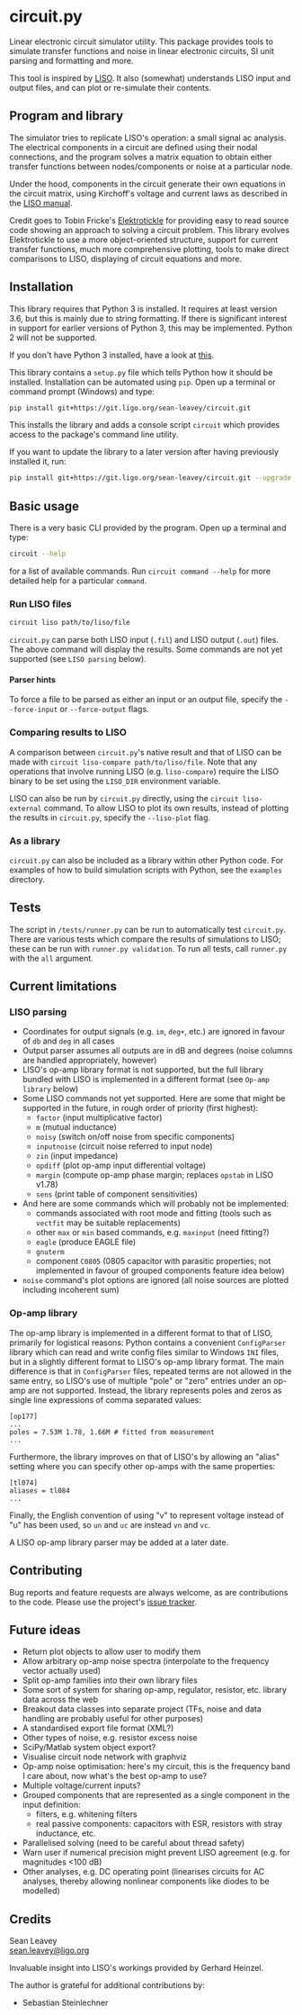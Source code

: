 # circuit.py
Linear electronic circuit simulator utility. This package provides tools to
simulate transfer functions and noise in linear electronic circuits, SI unit
parsing and formatting and more.

This tool is inspired by [LISO](https://wiki.projekt.uni-hannover.de/aei-geo-q/start/software/liso).
It also (somewhat) understands LISO input and output files, and can plot or
re-simulate their contents.

## Program and library
The simulator tries to replicate LISO's operation: a small signal ac analysis.
The electrical components in a circuit are defined using their nodal
connections, and the program solves a matrix equation to obtain either transfer
functions between nodes/components or noise at a particular node.

Under the hood, components in the circuit generate their own equations in the
circuit matrix, using Kirchoff's voltage and current laws as described in the
[LISO manual](https://wiki.projekt.uni-hannover.de/aei-geo-q/start/software/liso#manual).

Credit goes to Tobin Fricke's [Elektrotickle](https://github.com/tobin/Elektrotickle/)
for providing easy to read source code showing an approach to solving a circuit
problem. This library evolves Elektrotickle to use a more object-oriented
structure, support for current transfer functions, much more comprehensive plotting,
tools to make direct comparisons to LISO, displaying of circuit equations and more.

## Installation
This library requires that Python 3 is installed. It requires at least version 3.6, but
this is mainly due to string formatting. If there is significant interest in support for
earlier versions of Python 3, this may be implemented. Python 2 will not be supported.

If you don't have Python 3 installed, have a look at [this](https://www.python.org/downloads/).

This library contains a `setup.py` file which tells Python how it should be
installed. Installation can be automated using `pip`. Open up a terminal or
command prompt (Windows) and type:
```bash
pip install git+https://git.ligo.org/sean-leavey/circuit.git
```
This installs the library and adds a console script `circuit` which provides
access to the package's command line utility.

If you want to update the library to a later version after having previously
installed it, run:
```bash
pip install git+https://git.ligo.org/sean-leavey/circuit.git --upgrade
```

## Basic usage
There is a very basic CLI provided by the program. Open up a terminal and type:
```bash
circuit --help
```
for a list of available commands. Run `circuit command --help` for more detailed
help for a particular `command`.

### Run LISO files
```bash
circuit liso path/to/liso/file
```

`circuit.py` can parse both LISO input (`.fil`) and LISO output (`.out`) files.
The above command will display the results. Some commands are not yet supported
(see `LISO parsing` below).

#### Parser hints
To force a file to be parsed as either an input or an output file, specify the
`--force-input` or `--force-output` flags.

### Comparing results to LISO
A comparison between `circuit.py`'s native result and that of LISO can be made
with `circuit liso-compare path/to/liso/file`. Note that any operations that
involve running LISO (e.g. `liso-compare`) require the LISO binary to be set
using the `LISO_DIR` environment variable.

LISO can also be run by `circuit.py` directly, using the `circuit liso-external`
command. To allow LISO to plot its own results, instead of plotting the results
in `circuit.py`, specify the `--liso-plot` flag.

### As a library
`circuit.py` can also be included as a library within other Python code. For
examples of how to build simulation scripts with Python, see the `examples`
directory.

## Tests
The script in `/tests/runner.py` can be run to automatically test `circuit.py`.
There are various tests which compare the results of simulations to LISO; these
can be run with `runner.py validation`. To run all tests, call `runner.py` with
the `all` argument.

## Current limitations

### LISO parsing
  - Coordinates for output signals (e.g. `im`, `deg+`, etc.) are ignored in
    favour of `db` and `deg` in all cases
  - Output parser assumes all outputs are in dB and degrees (noise columns are
    handled appropriately, however)
  - LISO's op-amp library format is not supported, but the full library bundled
    with LISO is implemented in a different format (see `Op-amp library` below)
  - Some LISO commands not yet supported. Here are some that might be supported
    in the future, in rough order of priority (first highest):
    - `factor` (input multiplicative factor)
    - `m` (mutual inductance)
    - `noisy` (switch on/off noise from specific components)
    - `inputnoise` (circuit noise referred to input node)
    - `zin` (input impedance)
    - `opdiff` (plot op-amp input differential voltage)
    - `margin` (compute op-amp phase margin; replaces `opstab` in LISO v1.78)
    - `sens` (print table of component sensitivities)
  - And here are some commands which will probably not be implemented:
    - commands associated with root mode and fitting (tools such as `vectfit`
      may be suitable replacements)
    - other `max` or `min` based commands, e.g. `maxinput` (need fitting?)
    - `eagle` (produce EAGLE file)    
    - `gnuterm`
    - component `C0805` (0805 capacitor with parasitic properties; not
      implemented in favour of grouped components feature idea below)
  - `noise` command's plot options are ignored (all noise sources are plotted
    including incoherent sum)

### Op-amp library
The op-amp library is implemented in a different format to that of LISO,
primarily for logistical reasons: Python contains a convenient `ConfigParser`
library which can read and write config files similar to Windows `INI` files,
but in a slightly different format to LISO's op-amp library format. The main
difference is that in `ConfigParser` files, repeated terms are not allowed in
the same entry, so LISO's use of multiple "pole" or "zero" entries under an
op-amp are not supported. Instead, the library represents poles and zeros as
single line expressions of comma separated values:
```
[op177]
...
poles = 7.53M 1.78, 1.66M # fitted from measurement
...
```
Furthermore, the library improves on that of LISO's by allowing an
"alias" setting where you can specify other op-amps with the same properties:
```
[tl074]
aliases = tl084
...
```
Finally, the English convention of using "v" to represent voltage instead of "u"
has been used, so `un` and `uc` are instead `vn` and `vc`.

A LISO op-amp library parser may be added at a later date.

## Contributing
Bug reports and feature requests are always welcome, as are contributions to the
code. Please use the project's [issue tracker](https://git.ligo.org/sean-leavey/circuit/issues).

## Future ideas
  - Return plot objects to allow user to modify them
  - Allow arbitrary op-amp noise spectra (interpolate to the frequency vector
    actually used)
  - Split op-amp families into their own library files
  - Some sort of system for sharing op-amp, regulator, resistor, etc. library
    data across the web
  - Breakout data classes into separate project (TFs, noise and data handling
    are probably useful for other purposes)
  - A standardised export file format (XML?)
  - Other types of noise, e.g. resistor excess noise
  - SciPy/Matlab system object export?
  - Visualise circuit node network with graphviz
  - Op-amp noise optimisation: here's my circuit, this is the frequency band I
    care about, now what's the best op-amp to use?
  - Multiple voltage/current inputs?
  - Grouped components that are represented as a single component in the input
    definition:
      - filters, e.g. whitening filters
      - real passive components: capacitors with ESR, resistors with stray
        inductance, etc.
  - Parallelised solving (need to be careful about thread safety)
  - Warn user if numerical precision might prevent LISO agreement (e.g. for
    magnitudes <100 dB)
  - Other analyses, e.g. DC operating point (linearises circuits for AC analyses,
    thereby allowing nonlinear components like diodes to be modelled)

## Credits
Sean Leavey  
<sean.leavey@ligo.org>  

Invaluable insight into LISO's workings provided by Gerhard Heinzel.

The author is grateful for additional contributions by:
  - Sebastian Steinlechner
